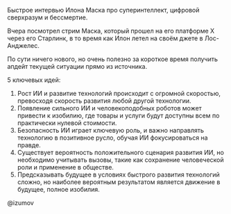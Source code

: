 Быстрое интервью Илона Маска про суперинтеллект, цифровой сверхразум и бессмертие.

Вчера посмотрел стрим Маска, который прошел на его платформе X через его Старлинк, в то время как Илон летел на своём джете в Лос-Анджелес. 

По сути ничего нового, но очень полезно за короткое время получить апдейт текущей ситуации прямо из источника.

5 ключевых идей:
1. Рост ИИ и развитие технологий происходит с огромной скоростью, превосходя скорость развития любой другой технологии.
2. Появление сильного ИИ и человекоподобных роботов может привести к изобилию, где товары и услуги будут доступны всем по практически нулевой стоимости.
3. Безопасность ИИ играет ключевую роль, и важно направлять технологию в позитивное русло, обучая ИИ фокусироваться на правде.
4. Существует вероятность положительного сценария развития ИИ, но необходимо учитывать вызовы, такие как сохранение человеческой роли и применение в обществе.
5. Предсказывать будущее в условиях быстрого развития технологий сложно, но наиболее вероятным результатом является движение в будущее, полное изобилия.

@izumov
